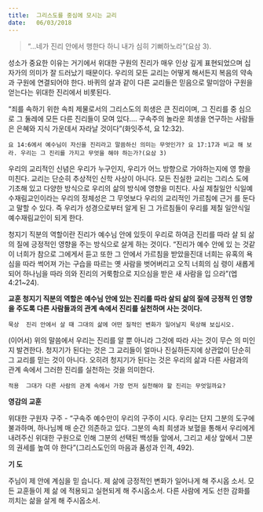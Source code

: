 ```yaml
---
title:  그리스도를 중심에 모시는 교리
date:   06/03/2018
---
```


> <p></p>
> “…네가 진리 안에서 행한다 하니 내가 심히 기뻐하노라”(요삼 3).

성소가 중요한 이유는 거기에서 위대한 구원의 진리가 매우 인상 깊게 표현되었으며 
십자가의 의미가 잘 드러났기 때문이다. 우리의 모든 교리는 어떻게 해서든지 복음의 
약속과 구원에 연결되어야 한다. 바퀴의 살과 같이 다른 교리들은 믿음으로 말미암아 
구원을 얻는다는 위대한 진리에서 비롯된다.

“죄를 속하기 위한 속죄 제물로서의 그리스도의 희생은 큰 진리이며, 그 진리를 중
심으로 그 둘레에 모든 다른 진리들이 모여 있다.… 구속주의 놀라운 희생을 연구하는 
사람들은 은혜와 지식 가운데서 자라날 것이다”(화잇주석, 요 12:32).

`요 14:6에서 예수님이 자신을 진리라고 말씀하신 의미는 무엇인가? 요 17:17과 비교 해 보라. 우리는 그 진리를 가지고 무엇을 해야 하는가?(요삼 3)`

우리의 교리적인 신념은 우리가 누구인지, 우리가 어느 방향으로 가야하는지에 영
향을 미친다. 교리는 단순히 추상적인 신학 사상이 아니다. 모든 진실한 교리는 그리스
도에 기초해 있고 다양한 방식으로 우리의 삶의 방식에 영향을 미친다. 사실 제칠일안
식일예수재림교인이라는 우리의 정체성은 그 무엇보다 우리의 교리적인 가르침에 근거
를 둔다고 말할 수 있다. 즉 우리가 성경으로부터 알게 된 그 가르침들이 우리를 제칠
일안식일예수재림교인이 되게 한다.

청지기 직분의 역할이란 진리가 예수님 안에 있듯이 우리로 하여금 진리를 따라 살
되 삶의 질에 긍정적인 영향을 주는 방식으로 살게 하는 것이다. “진리가 예수 안에 있
는 것같이 너희가 참으로 그에게서 듣고 또한 그 안에서 가르침을 받았을진대 너희는 
유혹의 욕심을 따라 썩어져 가는 구습을 따르는 옛 사람을 벗어버리고 오직 너희의 심
령이 새롭게 되어 하나님을 따라 의와 진리의 거룩함으로 지으심을 받은 새 사람을 입
으라”(엡 4:21~24).

**교훈 청지기 직분의 역할은 예수님 안에 있는 진리를 따라 살되 삶의 질에 긍정적 인 영향을 주도록 다른 사람들과의 관계 속에서 진리를 실천하며 사는 것이다.**

`묵상  진리 안에서 살 때 그대의 삶에 어떤 질적인 변화가 일어날지 묵상해 보십시오.`

(이어서) 위의 말씀에서 우리는 진리를 알 뿐 아니라 그것에 따라 사는 것이 무슨 의
미인지 발견한다. 청지기가 된다는 것은 그 교리들이 얼마나 진실하든지에 상관없이 
단순히 그 교리를 믿는 것이 아니다. 오히려 청지기가 된다는 것은 우리의 삶과 다른 
사람과의 관계 속에서 그러한 진리를 실천하는 것을 의미한다. 

`적용  그대가 다른 사람의 관계 속에서 가장 먼저 실천해야 할 진리는 무엇일까요?`

**영감의 교훈**

위대한 구원자 구주 - “구속주 예수만이 우리의 구주이
시다. 우리는 단지 그분의 도구에 불과하며, 하나님께 매
순간 의존하고 있다. 그분의 속죄 희생과 보혈을 통해서
우리에게 내려주신 위대한 구원으로 인해 그분의 선택된
백성들 앞에서, 그리고 세상 앞에서 그분의 권세를 높여
야 한다”(그리스도인의 마음과 품성과 인격, 492).

**기 도**

주님이 제 안에 계심을 믿
습니다. 제 삶에 긍정적인 
변화가 일어나게 해 주시옵
소서. 모든 교훈들이 제 삶
에 적용되고 실현되게 해 
주시옵소서. 다른 사람에
게도 선한 감화를 끼치는 
삶을 살게 해 주시옵소서.